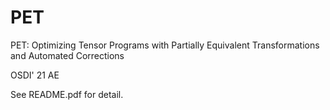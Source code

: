 # PET

PET: Optimizing Tensor Programs with Partially Equivalent Transformations and Automated Corrections

OSDI' 21 AE

See README.pdf for detail.
